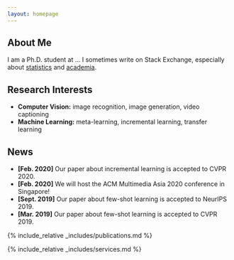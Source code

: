 ```yaml
---
layout: homepage
---
```


## About Me

I am a Ph.D. student at ...
I sometimes write on Stack Exchange, especially about <a href="[https://www.springer.com/journal/11263](https://stats.stackexchange.com/users/271601/camille-gontier)"><autocolor>statistics</autocolor></a> and <a href="[https://www.springer.com/journal/11263](https://academia.stackexchange.com/users/123985/camille-gontier)"><autocolor>academia</autocolor></a>.

## Research Interests

- **Computer Vision:** image recognition, image generation, video captioning
- **Machine Learning:** meta-learning, incremental learning, transfer learning

## News

- **[Feb. 2020]** Our paper about incremental learning is accepted to CVPR 2020.
- **[Feb. 2020]** We will host the ACM Multimedia Asia 2020 conference in Singapore!
- **[Sept. 2019]** Our paper about few-shot learning is accepted to NeurIPS 2019.
- **[Mar. 2019]** Our paper about few-shot learning is accepted to CVPR 2019.

{% include_relative _includes/publications.md %}

{% include_relative _includes/services.md %}
